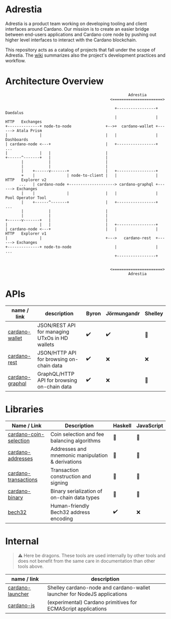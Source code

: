 # Adrestia

Adrestia is a product team working on developing tooling and client interfaces
around Cardano. Our mission is to create an easier bridge between end-users
applications and Cardano core node by pushing out higher level interfaces to
interact with the Cardano blockchain.

This repository acts as a catalog of projects that fall under the scope of
Adrestia. The [wiki](https://github.com/input-output-hk/adrestia/wiki) summarizes also
the project's development practices and workflow.

# Architecture Overview


```
                                                      Adrestia
                                              <======================>

                                                +-----------------+        Daedalus
                                                |                 | HTTP   Exchanges
+--------------+ node-to-node               +-->+  cardano-wallet +------> Atala Prism
|              |                            |   |                 |        Dashboards
| cardano-node <---+                        |   +-----------------+        ...
|              |   |                        |
+------^-------+   |                        |
       |           |                        |
       |           |                        |
       |    +------v-------+                |   +-----------------+
       +    |              | node-to-client |   |                 | HTTP   Explorer v2
      ...   | cardano-node +--------------------> cardano-graphql +------> Exchanges
       |    |              |                |   |                 |        Pool Operator Tool
       |    +------^-------+                |   +-----------------+        ...
       |           |                        |
       |           |                        |
+------v-------+   |                        |
|              |   |                        |   +-----------------+
| cardano-node <---+                        |   |                 | HTTP   Explorer v1
|              |                            +--->   cardano-rest  +------> Exchanges
+--------------+ node-to-node                   |                 |        ...
                                                +-----------------+


                                              <======================>
                                                      Adrestia
```

# APIs

name / link       | description                                    | Byron              | Jörmungandr        | Shelley
---               | ---                                            | ---                | ---                | ---
[cardano-wallet]  | JSON/REST API for managing UTxOs in HD wallets | :heavy_check_mark: | :heavy_check_mark: | :construction:
[cardano-rest]    | JSON/HTTP API for browsing on-chain data       | :heavy_check_mark: | :x:                | :x:
[cardano-graphql] | GraphQL/HTTP API for browsing on-chain data    | :heavy_check_mark: | :x:                | :construction:


# Libraries

Name / Link              | Description                                       | Haskell            | JavaScript
---                      | ---                                               | ---                | ---
[cardano-coin-selection] | Coin selection and fee balancing algorithms       | :construction:     | :construction:
[cardano-addresses]      | Addresses and mnemonic manipulation & derivations | :construction:     | :construction:
[cardano-transactions]   | Transaction construction and signing              | :construction:     | :construction:
[cardano-binary]         | Binary serialization of on-chain data types       | :construction:     | :construction:
[bech32]                 | Human-friendly Bech32 address encoding            | :heavy_check_mark: | :x:

# Internal

> :warning: Here be dragons. These tools are used internally by other tools and
> does not benefit from the same care in documentation than other tools above.

name / link        | description
---                | ---
[cardano-launcher] | Shelley cardano-node and cardano-wallet launcher for NodeJS applications
[cardano-js]       | (experimental) Cardano primitives for ECMAScript applications


[cardano-wallet]: https://github.com/input-output-hk/cardano-wallet
[cardano-rest]: https://github.com/input-output-hk/cardano-rest
[cardano-graphql]: https://github.com/input-output-hk/cardano-graphql
[cardano-coin-selection]: https://github.com/input-output-hk/cardano-coin-selection
[cardano-addresses]: https://github.com/input-output-hk/cardano-addresses
[cardano-transactions]: https://github.com/input-output-hk/cardano-transactions
[cardano-binary]: https://github.com/input-output-hk/cardano-binary
[bech32]: https://github.com/input-output-hk/bech32
[cardano-launcher]: https://github.com/input-output-hk/cardano-launcher
[cardano-js]: https://github.com/input-output-hk/cardano-js
